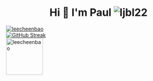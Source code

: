 <h1 align="center">Hi 👋 I'm Paul <img src="https://komarev.com/ghpvc/?username=leecheenbao&label=Profile%20views&color=0e75b6&style=flat" alt="ljbl22" /></h1> 
<div>
    <a href="https://github.com/ryo-ma/github-profile-trophy">
        <img src="https://github-profile-trophy.vercel.app/?username=leecheenbao&title=Repositories,Commits,Followers,Stars&theme=juicyfresh" alt="leecheenbao" />
    </a> 
</div>
<div>
    <a href="https://git.io/streak-stats">
        <img src="https://github-readme-streak-stats.herokuapp.com?user=leecheenbao&theme=terafox&border_radius=10&date_format=%5BY.%5Dn.j" alt="GitHub Streak" />
    </a>
</div>

<div>
    <img height="100px" src="https://github-readme-stats-git-masterrstaa-rickstaa.vercel.app/api/top-langs?username=leecheenbao&show_icons=true&locale=en&layout=compact&theme=dracula" alt="leecheenbao" />
</div>
